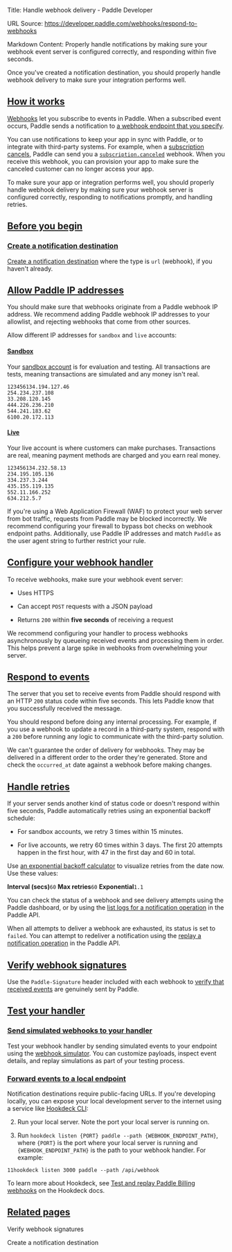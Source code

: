 Title: Handle webhook delivery - Paddle Developer

URL Source: https://developer.paddle.com/webhooks/respond-to-webhooks

Markdown Content:
Properly handle notifications by making sure your webhook event server is configured correctly, and responding within five seconds.

Once you've created a notification destination, you should properly handle webhook delivery to make sure your integration performs well.

[How it works](https://developer.paddle.com/webhooks/respond-to-webhooks#background)
------------------------------------------------------------------------------------

[Webhooks](https://developer.paddle.com/webhooks/overview) let you subscribe to events in Paddle. When a subscribed event occurs, Paddle sends a notification to [a webhook endpoint that you specify](https://developer.paddle.com/webhooks/notification-destinations).

You can use notifications to keep your app in sync with Paddle, or to integrate with third-party systems. For example, when a [subscription cancels](https://developer.paddle.com/build/subscriptions/cancel-subscriptions), Paddle can send you a [`subscription.canceled`](https://developer.paddle.com/webhooks/subscriptions/subscription-canceled) webhook. When you receive this webhook, you can provision your app to make sure the canceled customer can no longer access your app.

To make sure your app or integration performs well, you should properly handle webhook delivery by making sure your webhook server is configured correctly, responding to notifications promptly, and handling retries.

[Before you begin](https://developer.paddle.com/webhooks/respond-to-webhooks#prerequisites)
-------------------------------------------------------------------------------------------

### [Create a notification destination](https://developer.paddle.com/webhooks/respond-to-webhooks#prerequisites-create-notification-setting)

[Create a notification destination](https://developer.paddle.com/webhooks/notification-destinations) where the type is `url` (webhook), if you haven't already.

[Allow Paddle IP addresses](https://developer.paddle.com/webhooks/respond-to-webhooks#allow-paddle-ips)
-------------------------------------------------------------------------------------------------------

You should make sure that webhooks originate from a Paddle webhook IP address. We recommend adding Paddle webhook IP addresses to your allowlist, and rejecting webhooks that come from other sources.

Allow different IP addresses for `sandbox` and `live` accounts:

#### [Sandbox](https://developer.paddle.com/webhooks/respond-to-webhooks#sandbox)

Your [sandbox account](https://developer.paddle.com/build/tools/sandbox) is for evaluation and testing. All transactions are tests, meaning transactions are simulated and any money isn't real.

```
123456134.194.127.46
254.234.237.108
33.208.120.145
444.226.236.210
544.241.183.62
6100.20.172.113
```

#### [Live](https://developer.paddle.com/webhooks/respond-to-webhooks#live)

Your live account is where customers can make purchases. Transactions are real, meaning payment methods are charged and you earn real money.

```
123456134.232.58.13
234.195.105.136
334.237.3.244
435.155.119.135
552.11.166.252
634.212.5.7
```

If you're using a Web Application Firewall (WAF) to protect your web server from bot traffic, requests from Paddle may be blocked incorrectly. We recommend configuring your firewall to bypass bot checks on webhook endpoint paths. Additionally, use Paddle IP addresses and match `Paddle` as the user agent string to further restrict your rule.

[Configure your webhook handler](https://developer.paddle.com/webhooks/respond-to-webhooks#configure-webhook-handler)
---------------------------------------------------------------------------------------------------------------------

To receive webhooks, make sure your webhook event server:

*   Uses HTTPS

*   Can accept `POST` requests with a JSON payload

*   Returns `200` within **five seconds** of receiving a request

We recommend configuring your handler to process webhooks asynchronously by queueing received events and processing them in order. This helps prevent a large spike in webhooks from overwhelming your server.

[Respond to events](https://developer.paddle.com/webhooks/respond-to-webhooks#respond-events)
---------------------------------------------------------------------------------------------

The server that you set to receive events from Paddle should respond with an HTTP `200` status code within five seconds. This lets Paddle know that you successfully received the message.

You should respond before doing any internal processing. For example, if you use a webhook to update a record in a third-party system, respond with a `200` before running any logic to communicate with the third-party solution.

We can't guarantee the order of delivery for webhooks. They may be delivered in a different order to the order they're generated. Store and check the `occurred_at` date against a webhook before making changes.

[Handle retries](https://developer.paddle.com/webhooks/respond-to-webhooks#handle-retries)
------------------------------------------------------------------------------------------

If your server sends another kind of status code or doesn't respond within five seconds, Paddle automatically retries using an exponential backoff schedule:

*   For sandbox accounts, we retry 3 times within 15 minutes.

*   For live accounts, we retry 60 times within 3 days. The first 20 attempts happen in the first hour, with 47 in the first day and 60 in total.

Use [an exponential backoff calculator](https://exponentialbackoffcalculator.com/) to visualize retries from the date now. Use these values:

**Interval (secs)**`60`
**Max retries**`60`
**Exponential**`1.1`

You can check the status of a webhook and see delivery attempts using the Paddle dashboard, or by using the [list logs for a notification operation](https://developer.paddle.com/api-reference/notification-logs/list-notification-logs) in the Paddle API.

When all attempts to deliver a webhook are exhausted, its status is set to `failed`. You can attempt to redeliver a notification using the [replay a notification operation](https://developer.paddle.com/api-reference/notifications/replay-notification) in the Paddle API.

[Verify webhook signatures](https://developer.paddle.com/webhooks/respond-to-webhooks#verify-webhooks)
------------------------------------------------------------------------------------------------------

Use the `Paddle-Signature` header included with each webhook to [verify that received events](https://developer.paddle.com/webhooks/signature-verification) are genuinely sent by Paddle.

[Test your handler](https://developer.paddle.com/webhooks/respond-to-webhooks#test-your-handler)
------------------------------------------------------------------------------------------------

### [Send simulated webhooks to your handler](https://developer.paddle.com/webhooks/respond-to-webhooks#send-simulated-test-events)

Test your webhook handler by sending simulated events to your endpoint using the [webhook simulator](https://developer.paddle.com/webhooks/test-webhooks). You can customize payloads, inspect event details, and replay simulations as part of your testing process.

### [Forward events to a local endpoint](https://developer.paddle.com/webhooks/respond-to-webhooks#local-testing-test-your-handler)

Notification destinations require public-facing URLs. If you're developing locally, you can expose your local development server to the internet using a service like [Hookdeck CLI](https://hookdeck.com/docs/cli):

2.   Run your local server. Note the port your local server is running on.

3.   Run `hookdeck listen {PORT} paddle --path {WEBHOOK_ENDPOINT_PATH}`, where `{PORT}` is the port where your local server is running and `{WEBHOOK_ENDPOINT_PATH}` is the path to your webhook handler. For example:

`11hookdeck listen 3000 paddle --path /api/webhook`  

To learn more about Hookdeck, see [Test and replay Paddle Billing webhooks](https://hookdeck.com/webhooks/platforms/how-to-test-and-replay-paddle-webhooks-events-on-localhost-with-hookdeck) on the Hookdeck docs.

[Related pages](https://developer.paddle.com/webhooks/respond-to-webhooks#related-pages)
----------------------------------------------------------------------------------------

Verify webhook signatures

Create a notification destination
